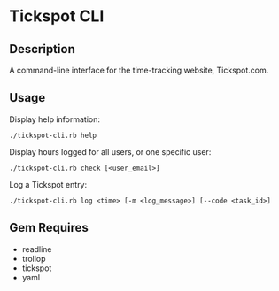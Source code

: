 
# Tickspot CLI #

## Description ##

A command-line interface for the time-tracking website, Tickspot.com.

## Usage ##

Display help information:

    ./tickspot-cli.rb help

Display hours logged for all users, or one specific user:

    ./tickspot-cli.rb check [<user_email>]

Log a Tickspot entry:

    ./tickspot-cli.rb log <time> [-m <log_message>] [--code <task_id>]


## Gem Requires ##

* readline
* trollop
* tickspot
* yaml



